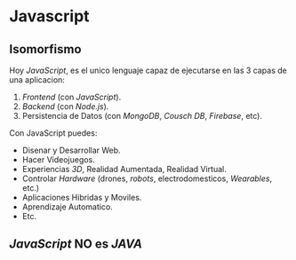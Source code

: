 # Javascript

## Isomorfismo

Hoy _JavaScript_, es el unico lenguaje capaz de ejecutarse en las 3 capas de una aplicacion:

1. _Frontend_ (con _JavaScript_).
2. _Backend_ (con _Node.js_).
3. Persistencia de Datos (con _MongoDB_, _Cousch DB_, _Firebase_, etc).

Con JavaScript puedes:

- Disenar y Desarrollar Web.
- Hacer Videojuegos.
- Experiencias _3D_, Realidad Aumentada, Realidad Virtual.
- Controlar _Hardware_ (drones, _robots_, electrodomesticos, _Wearables_, etc.)
- Aplicaciones Hibridas y Moviles.
- Aprendizaje Automatico.
- Etc.

## _JavaScript_ NO es _JAVA_
